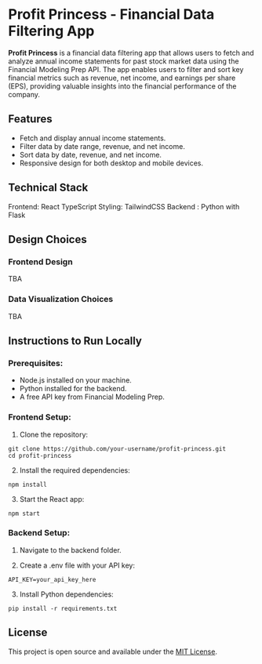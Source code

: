 # Profit Princess - Financial Data Filtering App

**Profit Princess** is a financial data filtering app that allows users to fetch and analyze annual income statements for past stock market data using the Financial Modeling Prep API. The app enables users to filter and sort key financial metrics such as revenue, net income, and earnings per share (EPS), providing valuable insights into the financial performance of the company.

## Features

- Fetch and display annual income statements.
- Filter data by date range, revenue, and net income.
- Sort data by date, revenue, and net income.
- Responsive design for both desktop and mobile devices.

## Technical Stack

Frontend: React TypeScript
Styling: TailwindCSS
Backend : Python with Flask


## Design Choices
### Frontend Design

TBA


### Data Visualization Choices

TBA

## Instructions to Run Locally
### Prerequisites:

  - Node.js installed on your machine.
  - Python installed for the backend.
  - A free API key from Financial Modeling Prep.

### Frontend Setup:

1. Clone the repository:

```
git clone https://github.com/your-username/profit-princess.git
cd profit-princess
```

2. Install the required dependencies:

```
npm install
```

3. Start the React app:

```
npm start
```

### Backend Setup:

1. Navigate to the backend folder.

2. Create a .env file with your API key:

```
API_KEY=your_api_key_here
```

3. Install Python dependencies:

```
pip install -r requirements.txt
```

## License

This project is open source and available under the [MIT License](LICENSE).


